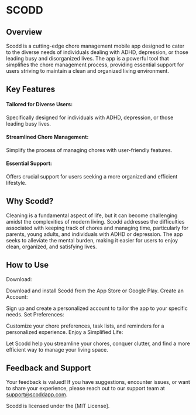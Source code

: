 # SCODD
## Overview
Scodd is a cutting-edge chore management mobile app designed to cater to the diverse needs of individuals dealing with ADHD, depression, or those leading busy and disorganized lives. The app is a powerful tool that simplifies the chore management process, providing essential support for users striving to maintain a clean and organized living environment.

## Key Features
#### Tailored for Diverse Users:

Specifically designed for individuals with ADHD, depression, or those leading busy lives.
#### Streamlined Chore Management:

Simplify the process of managing chores with user-friendly features.
#### Essential Support:

Offers crucial support for users seeking a more organized and efficient lifestyle.
## Why Scodd?
Cleaning is a fundamental aspect of life, but it can become challenging amidst the complexities of modern living. Scodd addresses the difficulties associated with keeping track of chores and managing time, particularly for parents, young adults, and individuals with ADHD or depression. The app seeks to alleviate the mental burden, making it easier for users to enjoy clean, organized, and satisfying lives.

## How to Use
Download:

Download and install Scodd from the App Store or Google Play.
Create an Account:

Sign up and create a personalized account to tailor the app to your specific needs.
Set Preferences:

Customize your chore preferences, task lists, and reminders for a personalized experience.
Enjoy a Simplified Life:

Let Scodd help you streamline your chores, conquer clutter, and find a more efficient way to manage your living space.

## Feedback and Support
Your feedback is valued! If you have suggestions, encounter issues, or want to share your experience, please reach out to our support team at support@scoddapp.com.

Scodd is licensed under the [MIT License].
